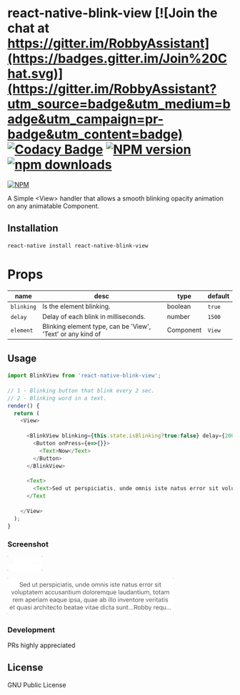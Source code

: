 # react-native-blink-view [![Join the chat at https://gitter.im/RobbyAssistant](https://badges.gitter.im/Join%20Chat.svg)](https://gitter.im/RobbyAssistant?utm_source=badge&utm_medium=badge&utm_campaign=pr-badge&utm_content=badge) [![Codacy Badge](https://api.codacy.com/project/badge/Grade/6e8f99d4499f414b933528a5a7e739b0)](https://www.codacy.com/app/BricePissard/react-native-blink-view?utm_source=github.com&amp;utm_medium=referral&amp;utm_content=BricePissard/react-native-blink-view&amp;utm_campaign=Badge_Grade) [![NPM version](https://badge.fury.io/js/react-native-blink-view.svg)](http://badge.fury.io/js/react-native-blink-view) [![npm downloads](https://img.shields.io/npm/dt/react-native-blink-view.svg?maxAge=2592000)](http://www.npmtrends.com/react-native-blink-view)

[![NPM](https://nodei.co/npm/react-native-blink-view.png?downloads=true&downloadRank=true&stars=true)](https://nodei.co/npm/react-native-blink-view/)

A Simple &lt;View> handler that allows a smooth blinking opacity animation on any animatable Component.

## Installation
```sh
react-native install react-native-blink-view
```

# Props
| name | desc | type | default
| --- | --- | --- | --- |
| `blinking` | Is the element blinking. | boolean | `true`
| `delay` | Delay of each blink in milliseconds.  | number | `1500`
| `element` | Blinking element type, can be 'View', 'Text' or any kind of <Element /> | Component | `View`


## Usage
```javascript
import BlinkView from 'react-native-blink-view';

// 1 - Blinking button that blink every 2 sec.
// 2 - Blinking word in a text.
render() {
  return (
    <View>

      <BlinkView blinking={this.state.isBlinking?true:false} delay={2000}>
        <Button onPress={e=>{}}>
          <Text>Now</Text>
        </Button>
      </BlinkView>

      <Text>
        <Text>Sed ut perspiciatis, unde omnis iste natus error sit voluptatem accusantium doloremque laudantium, totam rem aperiam eaque ipsa</Text>, quae ab illo inventore <BlinkView element={Text}>veritatis</BlinkView><Text> et quasi architecto beatae vitae dicta sunt...</Text>
      </Text

    </View>
  );
}
```

### Screenshot
 ![Screenshot of the blinking View sample](https://github.com/BricePissard/react-native-blink-view/blob/master/assets/img/loop.gif)

 ![Screenshot of the example](https://github.com/BricePissard/react-native-blink-view/blob/master/assets/img/text.gif)

### Development
PRs highly appreciated

License
----
GNU Public License
